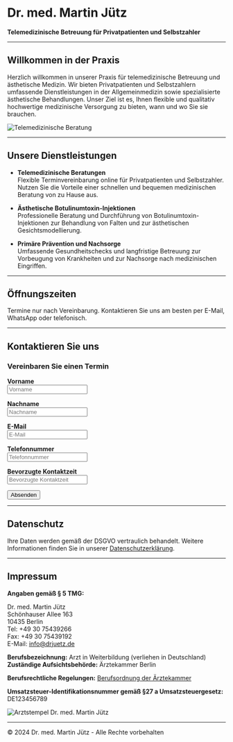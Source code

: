 # Dr. med. Martin Jütz

**Telemedizinische Betreuung für Privatpatienten und Selbstzahler**

---

## Willkommen in der Praxis

Herzlich willkommen in unserer Praxis für telemedizinische Betreuung und ästhetische Medizin. Wir bieten Privatpatienten und Selbstzahlern umfassende Dienstleistungen in der Allgemeinmedizin sowie spezialisierte ästhetische Behandlungen. Unser Ziel ist es, Ihnen flexible und qualitativ hochwertige medizinische Versorgung zu bieten, wann und wo Sie sie brauchen.

![Telemedizinische Beratung](https://files.oaiusercontent.com/file-lPLJssnU9L5zXdfonHu0nuUe?se=2024-07-03T18%3A51%3A38Z&sp=r&sv=2023-11-03&sr=b&rscc=max-age%3D604800%2C%20immutable%2C%20private&rscd=attachment%3B%20filename%3D27340c5d-6a4a-4a1d-85ef-69b127120b9b.webp&sig=WBQZX/4Pla2d2Icws0KDdxR7pIDslR7g8zA4BrCEEkI%3D)

---

## Unsere Dienstleistungen

- **Telemedizinische Beratungen**  
  Flexible Terminvereinbarung online für Privatpatienten und Selbstzahler. Nutzen Sie die Vorteile einer schnellen und bequemen medizinischen Beratung von zu Hause aus.

- **Ästhetische Botulinumtoxin-Injektionen**  
  Professionelle Beratung und Durchführung von Botulinumtoxin-Injektionen zur Behandlung von Falten und zur ästhetischen Gesichtsmodellierung.

- **Primäre Prävention und Nachsorge**  
  Umfassende Gesundheitschecks und langfristige Betreuung zur Vorbeugung von Krankheiten und zur Nachsorge nach medizinischen Eingriffen.

---

## Öffnungszeiten

Termine nur nach Vereinbarung. Kontaktieren Sie uns am besten per E-Mail, WhatsApp oder telefonisch.

---

## Kontaktieren Sie uns

### Vereinbaren Sie einen Termin

**Vorname**  
<input type="text" id="firstname" name="firstname" placeholder="Vorname" required>

**Nachname**  
<input type="text" id="lastname" name="lastname" placeholder="Nachname" required>

**E-Mail**  
<input type="email" id="email" name="email" placeholder="E-Mail" required>

**Telefonnummer**  
<input type="tel" id="phone" name="phone" placeholder="Telefonnummer" required>

**Bevorzugte Kontaktzeit**  
<input type="text" id="preferred_contact_time" name="preferred_contact_time" placeholder="Bevorzugte Kontaktzeit" required>

<button type="submit">Absenden</button>

---

## Datenschutz

Ihre Daten werden gemäß der DSGVO vertraulich behandelt. Weitere Informationen finden Sie in unserer [Datenschutzerklärung](#).

---

## Impressum

**Angaben gemäß § 5 TMG:**

Dr. med. Martin Jütz  
Schönhauser Allee 163  
10435 Berlin  
Tel: +49 30 75439266  
Fax: +49 30 75439192  
E-Mail: info@drjuetz.de  

**Berufsbezeichnung:** Arzt in Weiterbildung (verliehen in Deutschland)  
**Zuständige Aufsichtsbehörde:** Ärztekammer Berlin  

**Berufsrechtliche Regelungen:** [Berufsordnung der Ärztekammer](https://www.aerztekammer.de/berufsordnung)  

**Umsatzsteuer-Identifikationsnummer gemäß §27 a Umsatzsteuergesetz:** DE123456789  

![Arztstempel Dr. med. Martin Jütz](data:image/png;base64,base64-encoded-image-data)

---

© 2024 Dr. med. Martin Jütz - Alle Rechte vorbehalten
